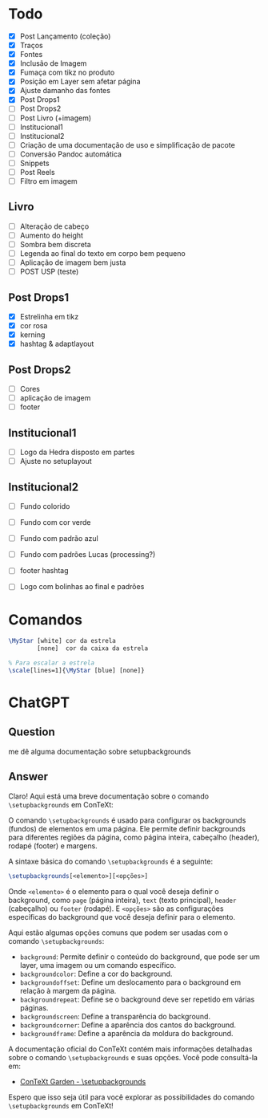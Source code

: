 # Todo

- [x] Post Lançamento (coleção)
- [x] Traços
- [x] Fontes
- [x] Inclusão de Imagem
- [x] Fumaça com tikz no produto
- [x] Posição em Layer sem afetar página
- [x] Ajuste damanho das fontes
- [x] Post Drops1
- [ ] Post Drops2
- [ ] Post Livro (+imagem)
- [ ] Institucional1
- [ ] Institucional2
- [ ] Criação de uma documentação de uso e simplificação de pacote
- [ ] Conversão Pandoc automática
- [ ] Snippets
- [ ] Post Reels
- [ ] Filtro em imagem

## Livro
- [ ] Alteração de cabeço
- [ ] Aumento do height
- [ ] Sombra bem discreta
- [ ] Legenda ao final do texto em corpo bem pequeno
- [ ] Aplicação de imagem bem justa
- [ ] POST USP (teste)

## Post Drops1
- [x] Estrelinha em tikz
- [x] cor rosa
- [x] kerning
- [x] hashtag & adaptlayout

## Post Drops2
- [ ] Cores 
- [ ] aplicação de imagem
- [ ] footer

## Institucional1
-  [ ] Logo da Hedra disposto em partes
-  [ ] Ajuste no setuplayout

## Institucional2
- [ ] Fundo colorido
- [ ] Fundo com cor verde
- [ ] Fundo com padrão azul
- [ ] Fundo com padrões Lucas (processing?)
- [ ] footer hashtag
- [ ] Logo com bolinhas ao final e padrões


# Comandos
         
```tex
\MyStar [white] cor da estrela 
		[none]  cor da caixa da estrela

% Para escalar a estrela
\scale[lines=1]{\MyStar [blue] [none]}
```

# ChatGPT
## Question

me dê alguma documentação sobre setupbackgrounds

## Answer

Claro! Aqui está uma breve documentação sobre o comando `\setupbackgrounds` em ConTeXt:

O comando `\setupbackgrounds` é usado para configurar os backgrounds (fundos) de elementos em uma página. Ele permite definir backgrounds para diferentes regiões da página, como página inteira, cabeçalho (header), rodapé (footer) e margens.

A sintaxe básica do comando `\setupbackgrounds` é a seguinte:

```tex
\setupbackgrounds[<elemento>][<opções>]
```

Onde `<elemento>` é o elemento para o qual você deseja definir o background, como `page` (página inteira), `text` (texto principal), `header` (cabeçalho) ou `footer` (rodapé). E `<opções>` são as configurações específicas do background que você deseja definir para o elemento.

Aqui estão algumas opções comuns que podem ser usadas com o comando `\setupbackgrounds`:

- `background`: Permite definir o conteúdo do background, que pode ser um layer, uma imagem ou um comando específico.
- `backgroundcolor`: Define a cor do background.
- `backgroundoffset`: Define um deslocamento para o background em relação à margem da página.
- `backgroundrepeat`: Define se o background deve ser repetido em várias páginas.
- `backgroundscreen`: Define a transparência do background.
- `backgroundcorner`: Define a aparência dos cantos do background.
- `backgroundframe`: Define a aparência da moldura do background.

A documentação oficial do ConTeXt contém mais informações detalhadas sobre o comando `\setupbackgrounds` e suas opções. Você pode consultá-la em:

- [ConTeXt Garden - \setupbackgrounds](https://wiki.contextgarden.net/Command/setupbackgrounds)

Espero que isso seja útil para você explorar as possibilidades do comando `\setupbackgrounds` em ConTeXt!
